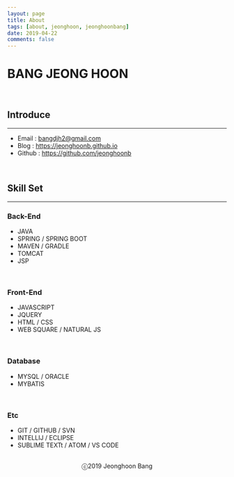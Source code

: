 ```yaml
---
layout: page
title: About
tags: [about, jeonghoon, jeonghoonbang]
date: 2019-04-22
comments: false
---
```


# BANG JEONG HOON
<br>

## Introduce
--------------

* Email : bangdjh2@gmail.com
* Blog : https://jeonghoonb.github.io
* Github : https://github.com/jeonghoonb
<br>

## Skill Set
-------------

### Back-End
* JAVA
* SPRING / SPRING BOOT
* MAVEN / GRADLE
* TOMCAT
* JSP
<br>

### Front-End
* JAVASCRIPT
* JQUERY
* HTML / CSS
* WEB SQUARE / NATURAL JS
<br>

### Database
* MYSQL / ORACLE
* MYBATIS
<br>

### Etc
* GIT / GITHUB / SVN
* INTELLIJ / ECLIPSE
* SUBLIME TEXTt / ATOM / VS CODE
<br>

<center>ⓒ2019 Jeonghoon Bang</center>
